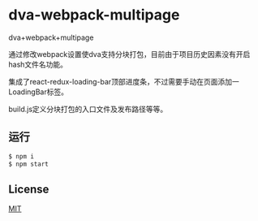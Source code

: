 # dva-webpack-multipage
dva+webpack+multipage

通过修改webpack设置使dva支持分块打包，目前由于项目历史因素没有开启hash文件名功能。

集成了react-redux-loading-bar顶部进度条，不过需要手动在页面添加一LoadingBar标签。

build.js定义分块打包的入口文件及发布路径等等。

## 运行

```bash
$ npm i
$ npm start
```

## License

[MIT](https://tldrlegal.com/license/mit-license)